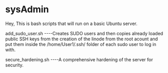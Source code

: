 # sysAdmin


Hey,  This is bash scripts that will run on a basic Ubuntu server.

add_sudo_user.sh    ----Creates SUDO users and then copies already loaded public SSH keys from the creation of the linode from the root acount and put them inside the /home/User1/.ssh/ folder of each sudo user to log in with.

secure_hardening.sh    ----A comprehensive hardening of the server for security.

